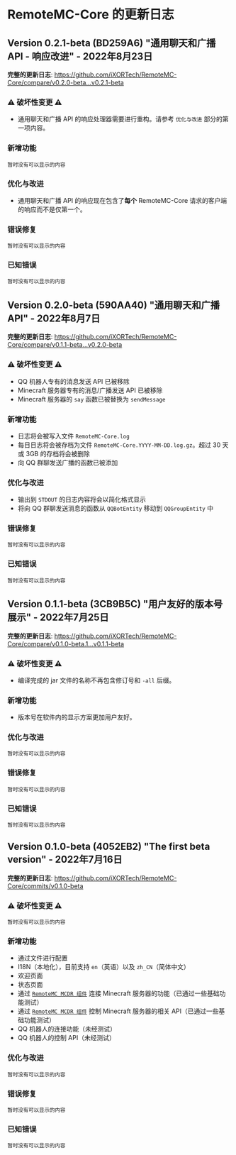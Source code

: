 # RemoteMC-Core 的更新日志

## Version 0.2.1-beta (BD259A6) "通用聊天和广播 API - 响应改进" - 2022年8月23日

**完整的更新日志**: https://github.com/iXORTech/RemoteMC-Core/compare/v0.2.0-beta...v0.2.1-beta

### :warning: 破坏性变更 :warning:

- 通用聊天和广播 API 的响应处理器需要进行重构。请参考 `优化与改进` 部分的第一项内容。

### 新增功能

`暂时没有可以显示的内容`

### 优化与改进

- 通用聊天和广播 API 的响应现在包含了**每个** RemoteMC-Core 请求的客户端的响应而不是仅第一个。

### 错误修复

`暂时没有可以显示的内容`

### 已知错误

`暂时没有可以显示的内容`

## Version 0.2.0-beta (590AA40) "通用聊天和广播 API" - 2022年8月7日

**完整的更新日志**: https://github.com/iXORTech/RemoteMC-Core/compare/v0.1.1-beta...v0.2.0-beta

### :warning: 破坏性变更 :warning:

- QQ 机器人专有的消息发送 API 已被移除
- Minecraft 服务器专有的消息/广播发送 API 已被移除
- Minecraft 服务器的 `say` 函数已被替换为 `sendMessage`

### 新增功能

- 日志将会被写入文件 `RemoteMC-Core.log`
- 每日日志将会被存档为文件 `RemoteMC-Core.YYYY-MM-DD.log.gz`。超过 30 天或 3GB 的存档将会被删除
- 向 QQ 群聊发送广播的函数已被添加

### 优化与改进

- 输出到 `STDOUT` 的日志内容将会以简化格式显示
- 将向 QQ 群聊发送消息的函数从 `QQBotEntity` 移动到 `QQGroupEntity` 中

### 错误修复

`暂时没有可以显示的内容`

### 已知错误

`暂时没有可以显示的内容`

## Version 0.1.1-beta (3CB9B5C) "用户友好的版本号展示" - 2022年7月25日

**完整的更新日志**: https://github.com/iXORTech/RemoteMC-Core/compare/v0.1.0-beta.1...v0.1.1-beta

### :warning: 破坏性变更 :warning:

- 编译完成的 jar 文件的名称不再包含修订号和 `-all` 后缀。

### 新增功能

- 版本号在软件内的显示方案更加用户友好。

### 优化与改进

`暂时没有可以显示的内容`

### 错误修复

`暂时没有可以显示的内容`

### 已知错误

`暂时没有可以显示的内容`

## Version 0.1.0-beta (4052EB2) "The first beta version" - 2022年7月16日

**完整的更新日志**: https://github.com/iXORTech/RemoteMC-Core/commits/v0.1.0-beta

### :warning: 破坏性变更 :warning:

`暂时没有可以显示的内容`

### 新增功能

- 通过文件进行配置
- I18N（本地化），目前支持 `en`（英语）以及 `zh_CN`（简体中文）
- 欢迎页面
- 状态页面
- 通过 [`RemoteMC MCDR 组件`](https://github.com/iXORTech/RemoteMC-MCDR) 连接 Minecraft 服务器的功能（已通过一些基础功能测试）
- 通过 [`RemoteMC MCDR 组件`](https://github.com/iXORTech/RemoteMC-MCDR) 控制 Minecraft 服务器的相关 API（已通过一些基础功能测试）
- QQ 机器人的连接功能（未经测试）
- QQ 机器人的控制 API（未经测试）

### 优化与改进

`暂时没有可以显示的内容`

### 错误修复

`暂时没有可以显示的内容`

### 已知错误

`暂时没有可以显示的内容`
